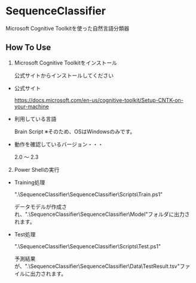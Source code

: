 # SequenceClassifier
Microsoft Cognitive Toolkitを使った自然言語分類器


## How To Use

1. Microsoft Cognitive Toolkitをインストール

    公式サイトからインストールしてください

 - 公式サイト

    https://docs.microsoft.com/en-us/cognitive-toolkit/Setup-CNTK-on-your-machine

 - 利用している言語

    Brain Script ※そのため、OSはWindowsのみです。
 - 動作を確認しているバージョン・・・

    2.0 ～ 2.3

2. Power Shellの実行

 - Training処理

    ".\SequenceClassifier\SequenceClassifier\Scripts\Train.ps1"

    データモデルが作成され、".\SequenceClassifier\SequenceClassifier\Model"フォルダに出力されます。

- Test処理

    ".\SequenceClassifier\SequenceClassifier\Scripts\Test.ps1"

    予測結果が、".\SequenceClassifier\SequenceClassifier\Data\TestResult.tsv"ファイルに出力されます。
